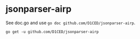 # jsonparser-airp

See doc.go and use `go doc github.com/D1CED/jsonparser-airp`.

```
go get -u github.com/D1CED/jsonparser-airp
```
